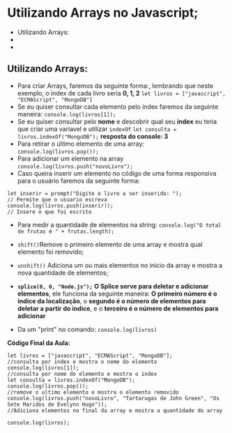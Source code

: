 
# Utilizando Arrays no Javascript; 
- Utilizando Arrays:
-
-
**Utilizando Arrays:**
---
- Para criar Arrays, faremos da seguinte forma:, lembrando que neste exemplo, o index de cada livro seria **0, 1, 2**
`let livros = ["javascript", "ECMAScript", "MongoDB"]`
- Se eu quiser consultar cada elemento pelo index faremos da seguinte maneira:
`console.log(livros[1]);`
- Se eu quiser consultar pelo **nome** e descobrir qual seu **index** eu teria que criar uma variavel e utilizar `indexOf`
`let consulta = livros.indexOf("MongoDB");`
**resposta do console: 3**
- Para retirar o último elemento de uma array:
`console.log(livros.pop());`
- Para adicionar um elemento na array 
`console.log(livros.push("novoLivro");` 
- Caso queira inserir um elemento no código de uma forma responsiva para o usuário faremos da seguinte forma:
```
let inserir = prompt("Digite o livro a ser inserido: ");
// Permite que o usuario escreva
console.log(livros.push(inserir));
// Insere o que foi escrito
```
- Para medir a quantidade de elementos na string:
`console.log("O total de frutas é " + frutas.length);`

- `shift()`Remove o primeiro elemento de uma array e mostra qual elemento foi removido;

- `unshift()` Adiciona um ou mais elementos no inicio da array e mostra a nova quantidade de elementos; 


- **`splice(0, 0, "Node.js");`** **O Splice serve para deletar e adicionar elementos**, ele funciona da seguinte maneira: **O primeiro número é o indice da localização**, o **segundo é o número de elementos para deletar a partir do indice**, e o **terceiro é o número de elementos para adicionar**
- Da um "print" no comando:
`console.log(livros)`








**Código Final da Aula:**
```
let livros = ["javascript", "ECMAScript", "MongoDB"];
//consulta por index e mostra o nome do elemento
console.log(livros[1]);
//consulta por nome do elemento e mostra o index
let consulta = livros.indexOf("MongoDB");
console.log(livros.pop());
//remove o ultimo elemento e mostra o elemento removido
console.log(livros.push("novoLivro", "Tartarugas de John Green", "Os Sete Maridos de Evelynn Hugo"));
//Adiciona elementos no final da array e mostra a quantidade do array

console.log(livros);
```

